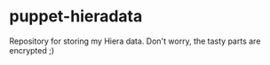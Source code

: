 # puppet-hieradata
Repository for storing my Hiera data. Don't worry, the tasty parts are encrypted ;)
